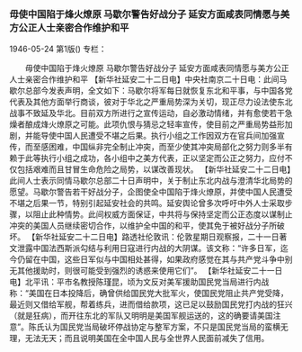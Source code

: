 ### 毋使中国陷于烽火燎原  马歇尔警告好战分子  延安方面咸表同情愿与美方公正人士亲密合作维护和平

1946-05-24
第1版()
专栏：

　　毋使中国陷于烽火燎原
    马歇尔警告好战分子
    延安方面咸表同情愿与美方公正人士亲密合作维护和平
    【新华社延安二十二日电】中央社南京二十日电：此间马歇尔总部今发表声明，全文如下：马歇尔将军每日就恢复东北和平事，与中国各党代表及其他方面举行商谈，彼对于华北之严重局势深为关切，现正尽力设法使东北战事不致延及华北。目前双方所进行之宣传运动，自必激动情绪，并有愈使若干急燥者酿成烽火燎原之可能。此项仇恨与猜忌之轻率宣传，使目前之严重局势益形加剧，并能导使中国人民遭受不堪之后果。执行小组之工作因双方在官兵间加强宣传，而至感困难，中国纵非完全制止冲突，而至少使其冲突局部化之努力则多半有赖于此等执行小组之成功，各小组中之美方代表，正以坚定而公正之努力，应付不仅包括艰难而且甘冒生命危险之局势，以谋改善现状。
    【新华社延安二十二日电】此间人士表示同情马歇尔总部二十日声明中，关于制止东北内战与澄清华北局势的愿望。马歇尔警告若干好战分子，企图使全中国陷于烽火燎原，并使中国人民遭受不堪之后果一节，特别引起延安社会的共鸣。延安舆论曾多次呼吁中外人士采取步骤，以阻止此种情势。此间权威方面保证，中共将与保持坚定而公正态度以谋制止冲突的美国人员继续密切合作，以维护全中国的和平，使其免于被好战分子所破坏。
    【新华社延安二十二日电】路透社伦敦讯：伦敦星期日观察报，二十一日著文泄露中国法西斯派勾结与利用日寇进行内战的大阴谋。该文称：“许多日军，迄今仍留在中国，这些日军似与中国相处甚得，如果政府感觉在其与共产党斗争中别无其他援助时，则很可能受到强烈的诱惑来使用它们”。
    【新华社延安二十一日电】北平讯：平市名教授陈瑾昆，顷为文反对美军援助国民党当局进行内战称：“美国在日本投降后，确曾供给国民党大批军火，使国民党阻止共产党受降，最近则又借给军舰，帮着练兵，进而借给款项，这已足以鼓励国民党打内战的狂兴（就是狂病），而开往东北的军队又明明是美国军舰运送的，这的确要请美国注意”。陈氏认为国民党当局破坏停战协定与整军方案，不只是国民党当局的蛮横无理，无法无天；而且说明美国在全中国人民与全世界人民面前减失了信用。
